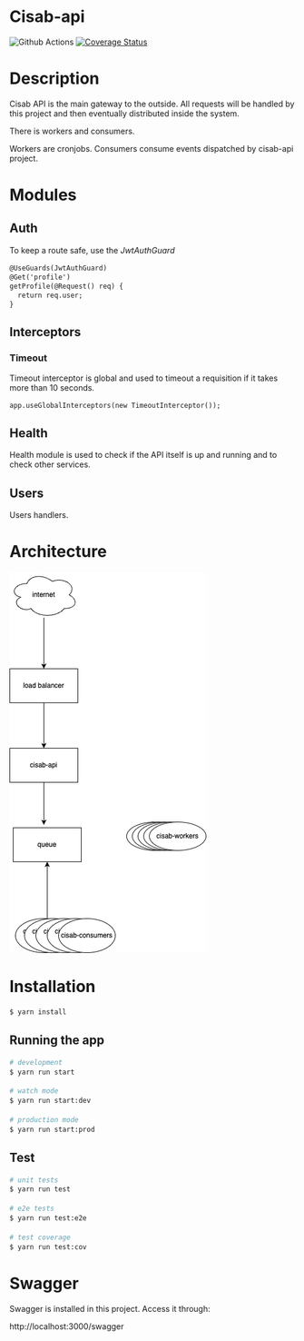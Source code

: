 # Cisab-api

<a></a><img src="https://img.shields.io/github/actions/workflow/status/poliedros/cisab-api/docker-image.yml?branch=main" alt="Github Actions" /></a>
<a>[![Coverage Status](https://coveralls.io/repos/github/poliedros/cisab-api/badge.svg?branch=main)](https://coveralls.io/github/poliedros/cisab-api?branch=main)</a>

# Description

Cisab API is the main gateway to the outside. All requests will be handled by this project and then eventually distributed inside the system.

There is workers and consumers.

Workers are cronjobs. Consumers consume events dispatched by cisab-api project.

# Modules

## Auth

To keep a route safe, use the _JwtAuthGuard_

```
@UseGuards(JwtAuthGuard)
@Get('profile')
getProfile(@Request() req) {
  return req.user;
}
```

## Interceptors

### Timeout

Timeout interceptor is global and used to timeout a requisition if it takes more than 10 seconds.

```
app.useGlobalInterceptors(new TimeoutInterceptor());
```

## Health

Health module is used to check if the API itself is up and running and to check other services.

## Users

Users handlers.

# Architecture

![Solution architecture](/docs/assets/architecture.png 'Solution architecture')

# Installation

```bash
$ yarn install
```

## Running the app

```bash
# development
$ yarn run start

# watch mode
$ yarn run start:dev

# production mode
$ yarn run start:prod
```

## Test

```bash
# unit tests
$ yarn run test

# e2e tests
$ yarn run test:e2e

# test coverage
$ yarn run test:cov
```

# Swagger

Swagger is installed in this project. Access it through:

http://localhost:3000/swagger
